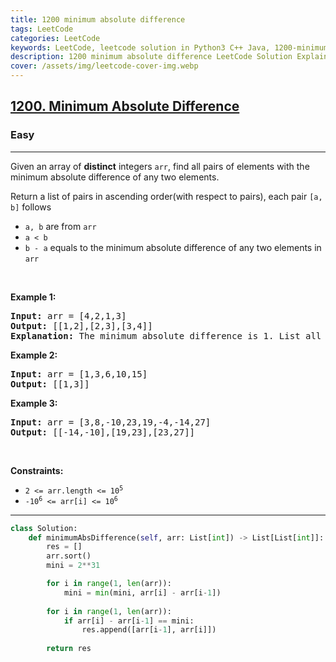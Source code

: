 ```yaml
---
title: 1200 minimum absolute difference
tags: LeetCode
categories: LeetCode
keywords: LeetCode, leetcode solution in Python3 C++ Java, 1200-minimum-absolute-difference solution
description: 1200 minimum absolute difference LeetCode Solution Explained
cover: /assets/img/leetcode-cover-img.webp
---
```



<h2><a href="https://leetcode.com/problems/minimum-absolute-difference/">1200. Minimum Absolute Difference</a></h2><h3>Easy</h3><hr><div><p>Given an array of <strong>distinct</strong> integers <code>arr</code>, find all pairs of elements with the minimum absolute difference of any two elements.</p>

<p>Return a list of pairs in ascending order(with respect to pairs), each pair <code>[a, b]</code> follows</p>

<ul>
	<li><code>a, b</code> are from <code>arr</code></li>
	<li><code>a &lt; b</code></li>
	<li><code>b - a</code> equals to the minimum absolute difference of any two elements in <code>arr</code></li>
</ul>

<p>&nbsp;</p>
<p><strong>Example 1:</strong></p>

<pre><strong>Input:</strong> arr = [4,2,1,3]
<strong>Output:</strong> [[1,2],[2,3],[3,4]]
<strong>Explanation: </strong>The minimum absolute difference is 1. List all pairs with difference equal to 1 in ascending order.</pre>

<p><strong>Example 2:</strong></p>

<pre><strong>Input:</strong> arr = [1,3,6,10,15]
<strong>Output:</strong> [[1,3]]
</pre>

<p><strong>Example 3:</strong></p>

<pre><strong>Input:</strong> arr = [3,8,-10,23,19,-4,-14,27]
<strong>Output:</strong> [[-14,-10],[19,23],[23,27]]
</pre>

<p>&nbsp;</p>
<p><strong>Constraints:</strong></p>

<ul>
	<li><code>2 &lt;= arr.length &lt;= 10<sup>5</sup></code></li>
	<li><code>-10<sup>6</sup> &lt;= arr[i] &lt;= 10<sup>6</sup></code></li>
</ul>
</div>

---




```python
class Solution:
    def minimumAbsDifference(self, arr: List[int]) -> List[List[int]]:
        res = []
        arr.sort()
        mini = 2**31

        for i in range(1, len(arr)):
            mini = min(mini, arr[i] - arr[i-1])
        
        for i in range(1, len(arr)):
            if arr[i] - arr[i-1] == mini:
                res.append([arr[i-1], arr[i]])
                
        return res
```
